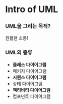 # Intro of UML
### UML을 그리는 목적?
원활한 소통!

### UML의 종류 
 - **클래스 다이어그램**
 - 패키지 다이어그램
 - **시퀀스 다이어그램**
 - 상태 다이어그램
 - **액티비티 다이어그램**
 - 컴포넌트 다이어그램